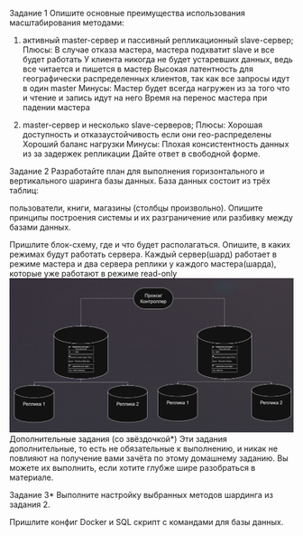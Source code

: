 Задание 1
Опишите основные преимущества использования масштабирования методами:

1. активный master-сервер и пассивный репликационный slave-сервер;
Плюсы:
В случае отказа мастера, мастера подхватит slave и все будет работать
У клиента никогда не будет устаревших данных, ведь все читается и пишется в мастер
Высокая латентность для географически распределенных клиентов, так как все запросы идут в один master
Минусы:
Мастер будет всегда нагружен из за того что и чтение и запись идут на него
Время на перенос мастера при падении мастера

2. master-сервер и несколько slave-серверов;
Плюсы:
Хорошая доступность и отказаустойчивость если они гео-распределены
Хороший баланс нагрузки
Минусы:
Плохая консистентность данных из за задержек репликации 
Дайте ответ в свободной форме.

Задание 2
Разработайте план для выполнения горизонтального и вертикального шаринга базы данных. База данных состоит из трёх таблиц:

пользователи,
книги,
магазины (столбцы произвольно).
Опишите принципы построения системы и их разграничение или разбивку между базами данных.

Пришлите блок-схему, где и что будет располагаться. Опишите, в каких режимах будут работать сервера.
Каждый сервер(шард) работает в режиме мастера и два сервера реплики у каждого мастера(шарда), которые уже работают в режиме read-only
![alt text](image.png)
Дополнительные задания (со звёздочкой*)
Эти задания дополнительные, то есть не обязательные к выполнению, и никак не повлияют на получение вами зачёта по этому домашнему заданию. Вы можете их выполнить, если хотите глубже шире разобраться в материале.

Задание 3*
Выполните настройку выбранных методов шардинга из задания 2.

Пришлите конфиг Docker и SQL скрипт с командами для базы данных.